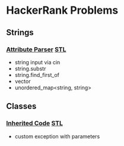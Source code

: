 # HackerRank Problems

## Strings
### [Attribute Parser](https://www.hackerrank.com/challenges/attribute-parser/problem) [STL](String.Attribute-Parser.STL)
* string input via cin
* string.substr
* string.find_first_of
* vector<string>
* unordered_map<string, string>

## Classes
### [Inherited Code](https://www.hackerrank.com/challenges/inherited-code/problem) [STL](String.Attribute-Parser.STL)
* custom exception with parameters
